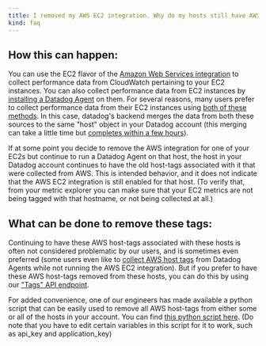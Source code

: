 ```yaml
---
title: I removed my AWS EC2 integration. Why do my hosts still have AWS tags?
kind: faq
---
```


## How this can happen:

You can use the EC2 flavor of the [Amazon Web Services integration][1] to collect performance data from CloudWatch pertaining to your EC2 instances. You can also collect performance data from EC2 instances by [installing a Datadog Agent][2] on them. For several reasons, many users prefer to collect performance data from their EC2 instances using [both of these methods][3]. In this case, datadog's backend merges the data from both these sources to the same "host" object in your Datadog account (this merging can take a little time but [completes within a few hours][4]).

If at some point you decide to remove the AWS integration for one of your EC2s but continue to run a Datadog Agent on that host, the host in your Datadog account continues to have the old host-tags associated with it that were collected from AWS. This is intended behavior, and it does not indicate that the AWS EC2 integration is still enabled for that host. (To verify that, from your metric explorer you can make sure that your EC2 metrics are not being tagged with that hostname, or not being collected at all.)

## What can be done to remove these tags:

Continuing to have these AWS host-tags associated with these hosts is often not considered problematic by our users, and is sometimes even preferred (some users even like to [collect AWS host tags][5] from Datadog Agents while not running the AWS EC2 integration). But if you prefer to have these AWS host-tags removed from these hosts, you can do this by using our ["Tags" API endpoint][6].

For added convenience, one of our engineers has made available a python script that can be easily used to remove all AWS host-tags from either some or all of the hosts in your account. You can find [this python script here][7]. (Do note that you have to edit certain variables in this script for it to work, such as api_key and application_key)

[1]: /integrations/amazon_web_services
[2]: /agent
[3]: /agent/faq/why-should-i-install-the-agent-on-my-cloud-instances
[4]: /integrations/faq/i-just-set-up-my-aws-integration-why-am-i-seeing-duplicate-hosts
[5]: /integrations/faq/how-do-i-pull-my-ec2-tags-without-using-the-aws-integration
[6]: /api/#tags-remove
[7]: https://github.com/DataDog/Miscellany/blob/master/remove_lingering_aws_host_tags.py
